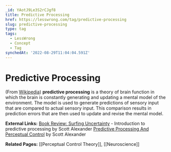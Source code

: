 ```yaml
---
_id: YAotJ9Le3S2rCJgf8
title: Predictive Processing
href: https://lesswrong.com/tag/predictive-processing
slug: predictive-processing
type: tag
tags:
  - LessWrong
  - Concept
  - Tag
synchedAt: '2022-08-29T11:04:04.591Z'
---
```


# Predictive Processing

(From [Wikipedia](https://en.wikipedia.org/wiki/Predictive_coding)) **predictive processing** is a theory of brain function in which the brain is constantly generating and updating a mental model of the environment. The model is used to generate predictions of sensory input that are compared to actual sensory input. This comparison results in prediction errors that are then used to update and revise the mental model.

**External Links:**
[Book Review: Surfing Uncertainty](https://slatestarcodex.com/2017/09/05/book-review-surfing-uncertainty/) \- Introduction to predictive processing by Scott Alexander
[Predictive Processing And Perceptual Control](https://slatestarcodex.com/2017/09/06/predictive-processing-and-perceptual-control/) by Scott Alexander

**Related Pages:** [[Perceptual Control Theory]], [[Neuroscience]]
